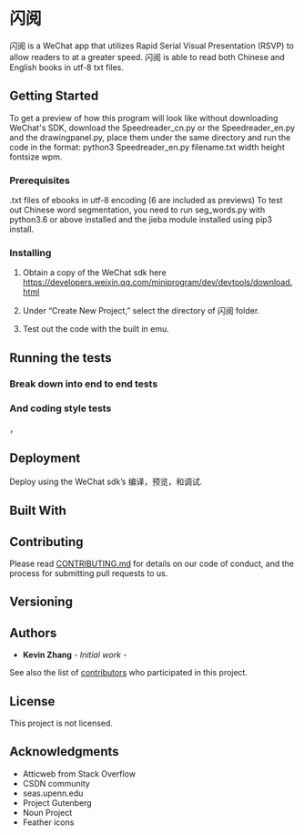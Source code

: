 # 闪阅

闪阅 is a WeChat app that utilizes Rapid Serial Visual Presentation (RSVP) to allow readers to at a greater speed. 闪阅 is able to read both Chinese and English books in utf-8 txt files.

## Getting Started

To get a preview of how this program will look like without downloading WeChat's SDK, download the Speedreader_cn.py or the Speedreader_en.py and the drawingpanel.py, place them under the same directory and run the code in the format: python3 Speedreader_en.py filename.txt width height fontsize wpm.

### Prerequisites

.txt files of ebooks in utf-8 encoding (6 are included as previews)
To test out Chinese word segmentation, you need to run seg_words.py with python3.6 or above installed and the jieba module installed using pip3 install. 

### Installing

1. Obtain a copy of the WeChat sdk here https://developers.weixin.qq.com/miniprogram/dev/devtools/download.html

2. Under “Create New Project,” select the directory of 闪阅 folder. 

3. Test out the code with the built in emu.

## Running the tests


### Break down into end to end tests


### And coding style tests

，
## Deployment

Deploy using the WeChat sdk’s 编译，预览，和调试.

## Built With

## Contributing

Please read [CONTRIBUTING.md](https://gist.github.com/) for details on our code of conduct, and the process for submitting pull requests to us.

## Versioning


## Authors

* **Kevin Zhang** - *Initial work* -

See also the list of [contributors](https://github.com/your/project/contributors) who participated in this project.

## License

This project is not licensed.

## Acknowledgments

* Atticweb from Stack Overflow
* CSDN community
* seas.upenn.edu
* Project Gutenberg
* Noun Project
* Feather icons

